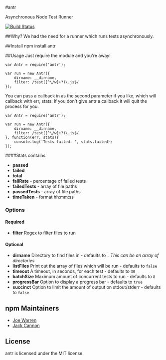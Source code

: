 #antr

Asynchronous Node Test Runner

[![Build Status](https://travis-ci.org/holidayextras/node-antr.png?branch=master)](https://travis-ci.org/holidayextras/node-antr)

##Why?
We had the need for a runner which runs tests asynchronously.

##Install
	npm install antr
  
##Usage
Just require the module and you're away!

	var Antr = require('antr');
	
	var run = new Antr({
		dirname: __dirname,
		filter: /test([^\/w]+?)\.js$/
	});

You can pass a callback in as the second parameter if you like, which will callback with err, stats. If you don't give antr a callback it will quit the process for you.

	var Antr = require('antr');

	var run = new Antr({
		dirname: __dirname,
		filter: /test([^\/w]+?)\.js$/
	}, function(err, stats){
		console.log('Tests failed: ', stats.failed);
	});

####Stats contains
* **passed**
* **failed**
* **total**
* **failRate** - percentage of failed tests
* **failedTests** - array of file paths
* **passedTests** - array of file paths
* **timeTaken** - format hh:mm:ss

### Options

#### Required
* **filter** Regex to filter files to run

#### Optional
* **dirname** Directory to find files in - defaults to `.` *This can be an array of directories*
* **listFiles** Print out the array of files which will be run - defaults to `false`
* **timeout** A timeout, in seconds, for each test - defaults to `30`
* **batchSize** Maximum amount of concurrent tests to run - defaults to `8`
* **progressBar** Option to display a progress bar - defaults to `true`
* **succinct** Option to limit the amount of output on stdout/stderr - defaults to `false`

## npm Maintainers
* [Joe Warren](http://www.github.com/joewarren)
* [Jack Cannon](http://www.github.com/jackcannon)

## License
antr is licensed under the MIT license.
